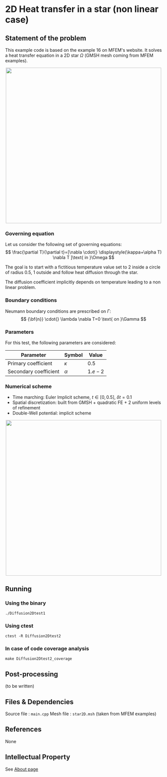 # 2D Heat transfer in a star (non linear case)


## Statement of the problem
This example code is based on the example 16 on MFEM's website. It solves a heat transfer equation in a 2D star $\Omega$ (GMSH mesh coming from MFEM examples).

<div style="text-align:center">
<img  title="2D Geometry built in GMSH" src="../../../../../img/geom_Diff_2D_test1.png" alt="" width="500"></p> 
</div>
 
### __Governing equation__
Let us consider the following set of governing equations:
$$
\frac{\partial T}{\partial t}=[\nabla \cdot{} \displaystyle(\kappa+\alpha T) \nabla T ]\text{ in }\Omega 
$$


The goal is to start with a fictitious temperature value set to $2$ inside a circle of radius 0.5, $1$ outside and follow heat diffusion through the star.

The diffusion coefficient implicitly depends on temperature leading to a non linear problem.

### __Boundary conditions__

Neumann boundary conditions are prescribed on $\Gamma$:
$$
{\bf{n}} \cdot{} \lambda \nabla T=0 \text{ on }\Gamma
$$


### __Parameters__
For this test, the following parameters are considered:

| Parameter             | Symbol   | Value   |
| --------------------- | -------- | ------- |
| Primary coefficient   | $\kappa$ | $0.5$   |
| Secondary coefficient | $\alpha$ | $1.e-2$ |


### __Numerical scheme__

- Time marching: Euler Implicit scheme, $t\in[0,0.5]$, $\delta t=0.1$
- Spatial discretization: built from GMSH + quadratic FE + 2 uniform levels of refinement 
- Double-Well potential: implicit scheme

<div style="text-align:center">
<img title="2D Finite Element Mesh built in GMSH" src="../../../../../img/mesh_Diff_2D_test1.png" alt="" width="500"></p>
</div>
 



## Running

### __Using the binary__
```shell
./Diffusion2Dtest1
```

### __Using ctest__

```shell
ctest -R Diffusion2Dtest2
```

### __In case of code coverage analysis__

```shell
make Diffusion2Dtest2_coverage
```


## Post-processing

(to be written)

## Files & Dependencies

Source file : `main.cpp`
Mesh file : `star2D.msh` (taken from MFEM examples)

## References

None

## Intellectual Property

See [About page](../../../../../about.html) 